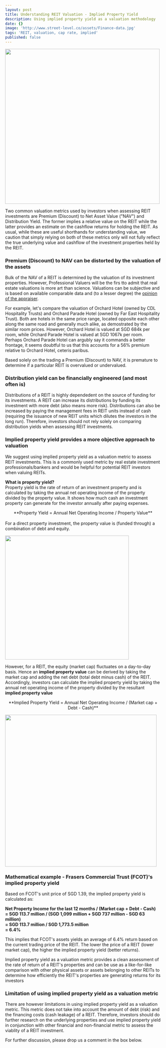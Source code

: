 ```yaml
---
layout: post
title: Understanding REIT Valuation - Implied Property Yield
description: Using implied property yield as a valuation methodology
date: {}
image: 'http://www.street-level.co/assets/Finance-data.jpg'
tags: 'REIT, valuation, cap rate, implied'
published: false
---
```


<img src="http://www.street-level.co/assets/Finance-data.jpg" width="500px"><br>

Two common valuation metrics used by investors when assessing REIT investments are Premium (Discount) to Net Asset Value ("NAV") and Distribution Yield. The former implies a relative value on the REIT while the latter provides an estimate on the cashflow returns for holding the REIT. As usual, while these are useful shorthands for understanding value, we caution that simply relying on both of these metrics only will not fully reflect the true underlying value and cashflow of the investment properties held by the REIT. <!--more-->

### Premium (Discount) to NAV can be distorted by the valuation of the assets
Bulk of the NAV of a REIT is determined by the valuation of its investment properties. However, Professional Valuers will be the firs tto admit that real estate valuations is more art than science. Valuations can be subjective and is based on available comparable data and (to a lesser degree) the [opinion of the appraiser](http://www.wongpartnership.com/index.php/files/download/2294).

For example, let's compare the valuation of Orchard Hotel (owned by CDL Hospitality Trusts) and Orchard Parade Hotel (owned by Far East Hospitality Trust). Both are hotels in the same price range, located opposite each other along the same road and generally much alike, as demostrated by the similar room prices. However, Orchard Hotel is valued at SGD 684k per room, while Orchard Parade Hotel is valued at SGD 1067k per room. Perhaps Orchard Parade Hotel can argubly say it commands a better frontage, it seems doubtful to us that this accounts for a 56% premium relative to Orchard Hotel, ceteris paribus. 

Based solely on the trading a Premium (Discount) to NAV, it is premature to determine if a particular REIT is overvalued or undervalued.

### Distribution yield can be financially engineered (and most often is)
Distributions of a REIT is highly dependedent on the source of funding for its investments. A REIT can increase its distributions by funding its investment with more debt (also means more risk). Distributions can also be increased by paying the management fees in REIT units instead of cash (requiring the issuance of new REIT units which dilutes the investors in the long run). Therefore, investors should not rely solely on comparing distribution yields when assessing REIT investments. 

### Implied property yield provides a more objective approach to valuation
We suggest using implied property yield as a valuation metric to assess REIT investments. This is a commonly used metric by real estate investment professionals/bankers and would be helpful for potential REIT investors when valuing REITs.

**What is property yield?**<br>
Property yield is the rate of return of an investment property and is calculated by taking the annual net operating income of the property divided by the property value. It shows how much cash an investment property can generate for the investor annually after paying expenses.

<center>**Property Yield = Annual Net Operating Income / Property Value**<br><br></center>
For a direct property investment, the property value is (funded through) a combination of debt and equity.<br>

<img src="http://www.street-level.co/assets/Property-value.png" width="400px"><br>

However, for a REIT, the equity (market cap) fluctuates on a day-to-day basis. Hence an **implied property value** can be derived by taking the market cap and adding the net debt (total debt minus cash) of the REIT. Accordingly, investors can calculate the implied property yield by taking the annual net operating income of the property divided by the resultant **implied property value**<br>

<center>**Implied Property Yield = Annual Net Operating Income / (Market cap + Debt - Cash)**<br></center>

<img src="http://www.street-level.co/assets/Implied-property-value.png" width="490px"><br>

### Mathematical example - Frasers Commercial Trust (FCOT)'s implied property yield

Based on FCOT's unit price of SGD 1.39, the implied property yield is calculated as:<br>

**Net Property Income for the last 12 months / (Market cap + Debt - Cash)**<br>
**= SGD 113.7 million / (SGD 1,099 million + SGD 737 million - SGD 63 million)**<br>
**= SGD 113.7 million / SGD 1,773.5 million**<br>
**= 6.4%**<br>

This implies that FCOT's assets yields an average of 6.4% return based on the current trading price of the REIT. The lower the price of a REIT (lower market cap), the higher the implied property yield (better returns). 

Implied property yield as a valuation metric provides a clean assessment of the rate of return of a REIT's properties and can be use as a like-for-like comparison with other physical assets or assets belonging to other REITs to determine how efficiently the REIT's properties are generating returns for its investors

### Limitation of using implied property yield as a valuation metric
There are however limitations in using implied property yield as a valuation metric. This metric does not take into account the amount of debt (risk) and the financing costs (cash leakage) of a REIT. Therefore, investors should do further research on the underlying properties and use implied property yield in conjunction with other financial and non-financial metric to assess the viablity of a REIT investment. 

For further discussion, please drop us a comment in the box below.
